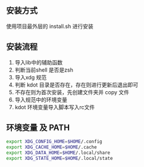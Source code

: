 

## 安装方式
使用项目最外层的 install.sh 进行安装 

## 安装流程
1. 导入lib中的辅助函数
2. 判断当前shell 是否是zsh
3. 导入xdg 规范
4. 判断 kdot 目录是否存在，存在则进行更新后退出即可
5. 不存在则为首次安装，先创建文件夹并 copy 文件
6. 导入规范中的环境变量
7. kdot 环境变量导入脚本写入rc文件

## 环境变量 及 PATH
``` bash
export XDG_CONFIG_HOME=$HOME/.config
export XDG_CACHE_HOME=$HOME/.cache
export XDG_DATA_HOME=$HOME/.local/share
export XDG_STATE_HOME=$HOME/.local/state
```
